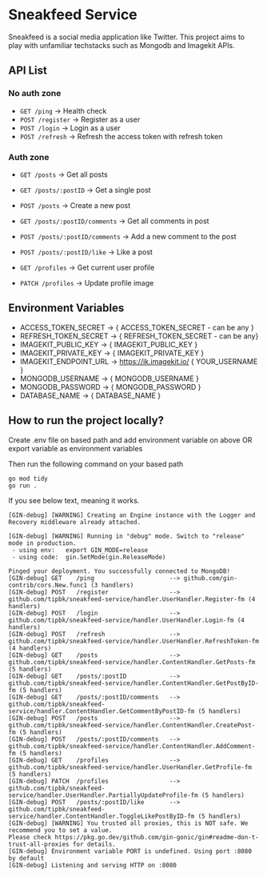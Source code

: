 # Sneakfeed Service

Sneakfeed is a social media application like Twitter.
This project aims to play with unfamiliar techstacks such as Mongodb and Imagekit APIs.

## API List

### No auth zone

- `GET /ping` -> Health check
- `POST /register` -> Register as a user
- `POST /login` -> Login as a user
- `POST /refresh` -> Refresh the access token with refresh token

### Auth zone

- `GET /posts` -> Get all posts
- `GET /posts/:postID` -> Get a single post
- `POST /posts` -> Create a new post
- `GET /posts/:postID/comments` -> Get all comments in post
- `POST /posts/:postID/comments` -> Add a new comment to the post
- `POST /posts/:postID/like` -> Like a post

- `GET /profiles` -> Get current user profile
- `PATCH /profiles` -> Update profile image

## Environment Variables

- ACCESS_TOKEN_SECRET -> { ACCESS_TOKEN_SECRET - can be any }
- REFRESH_TOKEN_SECRET -> { REFRESH_TOKEN_SECRET - can be any}
- IMAGEKIT_PUBLIC_KEY -> { IMAGEKIT_PUBLIC_KEY }
- IMAGEKIT_PRIVATE_KEY -> { IMAGEKIT_PRIVATE_KEY }
- IMAGEKIT_ENDPOINT_URL -> https://ik.imagekit.io/ { YOUR_USERNAME }
- MONGODB_USERNAME -> { MONGODB_USERNAME }
- MONGODB_PASSWORD -> { MONGODB_PASSWORD }
- DATABASE_NAME -> { DATABASE_NAME }

## How to run the project locally?

Create .env file on based path and add environment variable on above
OR export variable as environment variables

Then run the following command on your based path

```
go mod tidy
go run .
```

If you see below text, meaning it works.

```
[GIN-debug] [WARNING] Creating an Engine instance with the Logger and Recovery middleware already attached.

[GIN-debug] [WARNING] Running in "debug" mode. Switch to "release" mode in production.
 - using env:   export GIN_MODE=release
 - using code:  gin.SetMode(gin.ReleaseMode)

Pinged your deployment. You successfully connected to MongoDB!
[GIN-debug] GET    /ping                     --> github.com/gin-contrib/cors.New.func1 (3 handlers)
[GIN-debug] POST   /register                 --> github.com/tipbk/sneakfeed-service/handler.UserHandler.Register-fm (4 handlers)
[GIN-debug] POST   /login                    --> github.com/tipbk/sneakfeed-service/handler.UserHandler.Login-fm (4 handlers)
[GIN-debug] POST   /refresh                  --> github.com/tipbk/sneakfeed-service/handler.UserHandler.RefreshToken-fm (4 handlers)
[GIN-debug] GET    /posts                    --> github.com/tipbk/sneakfeed-service/handler.ContentHandler.GetPosts-fm (5 handlers)
[GIN-debug] GET    /posts/:postID            --> github.com/tipbk/sneakfeed-service/handler.ContentHandler.GetPostByID-fm (5 handlers)
[GIN-debug] GET    /posts/:postID/comments   --> github.com/tipbk/sneakfeed-service/handler.ContentHandler.GetCommentByPostID-fm (5 handlers)
[GIN-debug] POST   /posts                    --> github.com/tipbk/sneakfeed-service/handler.ContentHandler.CreatePost-fm (5 handlers)
[GIN-debug] POST   /posts/:postID/comments   --> github.com/tipbk/sneakfeed-service/handler.ContentHandler.AddComment-fm (5 handlers)
[GIN-debug] GET    /profiles                 --> github.com/tipbk/sneakfeed-service/handler.UserHandler.GetProfile-fm (5 handlers)
[GIN-debug] PATCH  /profiles                 --> github.com/tipbk/sneakfeed-service/handler.UserHandler.PartiallyUpdateProfile-fm (5 handlers)
[GIN-debug] POST   /posts/:postID/like       --> github.com/tipbk/sneakfeed-service/handler.ContentHandler.ToggleLikePostByID-fm (5 handlers)
[GIN-debug] [WARNING] You trusted all proxies, this is NOT safe. We recommend you to set a value.
Please check https://pkg.go.dev/github.com/gin-gonic/gin#readme-don-t-trust-all-proxies for details.
[GIN-debug] Environment variable PORT is undefined. Using port :8080 by default
[GIN-debug] Listening and serving HTTP on :8080
```
